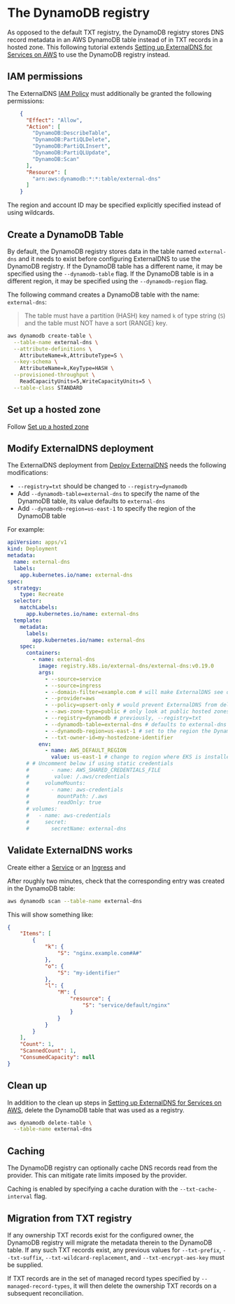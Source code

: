 # The DynamoDB registry

As opposed to the default TXT registry, the DynamoDB registry stores DNS record metadata in an AWS DynamoDB table instead of in TXT records in a hosted zone.
This following tutorial extends [Setting up ExternalDNS for Services on AWS](../tutorials/aws.md) to use the DynamoDB registry instead.

## IAM permissions

The ExternalDNS [IAM Policy](../tutorials/aws.md#iam-policy) must additionally be granted the following permissions:

```json
    {
      "Effect": "Allow",
      "Action": [
        "DynamoDB:DescribeTable",
        "DynamoDB:PartiQLDelete",
        "DynamoDB:PartiQLInsert",
        "DynamoDB:PartiQLUpdate",
        "DynamoDB:Scan"
      ],
      "Resource": [
        "arn:aws:dynamodb:*:*:table/external-dns"
      ]
    }
```

The region and account ID may be specified explicitly specified instead of using wildcards.

## Create a DynamoDB Table

By default, the DynamoDB registry stores data in the table named `external-dns` and it needs to exist before configuring ExternalDNS to use the DynamoDB registry.
If the DynamoDB table has a different name, it may be specified using the `--dynamodb-table` flag.
If the DynamoDB table is in a different region, it may be specified using the `--dynamodb-region` flag.

The following command creates a DynamoDB table with the name: `external-dns`:

> The table must have a partition (HASH) key named `k` of type string (`S`) and the table must NOT have a sort (RANGE) key.

```bash
aws dynamodb create-table \
  --table-name external-dns \
  --attribute-definitions \
    AttributeName=k,AttributeType=S \
  --key-schema \
    AttributeName=k,KeyType=HASH \
  --provisioned-throughput \
    ReadCapacityUnits=5,WriteCapacityUnits=5 \
  --table-class STANDARD
```

## Set up a hosted zone

Follow [Set up a hosted zone](../tutorials/aws.md#set-up-a-hosted-zone)

## Modify ExternalDNS deployment

The ExternalDNS deployment from [Deploy ExternalDNS](../tutorials/aws.md#deploy-externaldns) needs the following modifications:

* `--registry=txt` should be changed to `--registry=dynamodb`
* Add `--dynamodb-table=external-dns` to specify the name of the DynamoDB table, its value defaults to `external-dns`
* Add `--dynamodb-region=us-east-1` to specify the region of the DynamoDB table

For example:

```yaml
apiVersion: apps/v1
kind: Deployment
metadata:
  name: external-dns
  labels:
    app.kubernetes.io/name: external-dns
spec:
  strategy:
    type: Recreate
  selector:
    matchLabels:
      app.kubernetes.io/name: external-dns
  template:
    metadata:
      labels:
        app.kubernetes.io/name: external-dns
    spec:
      containers:
        - name: external-dns
          image: registry.k8s.io/external-dns/external-dns:v0.19.0
          args:
            - --source=service
            - --source=ingress
            - --domain-filter=example.com # will make ExternalDNS see only the hosted zones matching provided domain, omit to process all available hosted zones
            - --provider=aws
            - --policy=upsert-only # would prevent ExternalDNS from deleting any records, omit to enable full synchronization
            - --aws-zone-type=public # only look at public hosted zones (valid values are public, private or no value for both)
            - --registry=dynamodb # previously, --registry=txt
            - --dynamodb-table=external-dns # defaults to external-dns
            - --dynamodb-region=us-east-1 # set to the region the DynamoDB table in
            - --txt-owner-id=my-hostedzone-identifier
          env:
            - name: AWS_DEFAULT_REGION
              value: us-east-1 # change to region where EKS is installed
      # # Uncomment below if using static credentials
      #       - name: AWS_SHARED_CREDENTIALS_FILE
      #        value: /.aws/credentials
      #     volumeMounts:
      #       - name: aws-credentials
      #         mountPath: /.aws
      #         readOnly: true
      # volumes:
      #   - name: aws-credentials
      #     secret:
      #       secretName: external-dns
```

## Validate ExternalDNS works

Create either a [Service](../tutorials/aws.md#verify-externaldns-works-service-example) or an [Ingress](../tutorials/aws.md#verify-externaldns-works-ingress-example) and

After roughly two minutes, check that the corresponding entry was created in the DynamoDB table:

```bash
aws dynamodb scan --table-name external-dns
```

This will show something like:

```json
{
    "Items": [
        {
            "k": {
                "S": "nginx.example.com#A#"
            },
            "o": {
                "S": "my-identifier"
            },
            "l": {
                "M": {
                    "resource": {
                        "S": "service/default/nginx"
                    }
                }
            }
        }
    ],
    "Count": 1,
    "ScannedCount": 1,
    "ConsumedCapacity": null
}
```

## Clean up

In addition to the clean up steps in [Setting up ExternalDNS for Services on AWS](../tutorials/aws.md#clean-up), delete the DynamoDB table that was used as a registry.

```bash
aws dynamodb delete-table \
  --table-name external-dns
```

## Caching

The DynamoDB registry can optionally cache DNS records read from the provider. This can mitigate rate limits imposed by the provider.

Caching is enabled by specifying a cache duration with the `--txt-cache-interval` flag.

## Migration from TXT registry

If any ownership TXT records exist for the configured owner, the DynamoDB registry will migrate
the metadata therein to the DynamoDB table. If any such TXT records exist, any previous values for
`--txt-prefix`, `--txt-suffix`, `--txt-wildcard-replacement`, and `--txt-encrypt-aes-key`
must be supplied.

If TXT records are in the set of managed record types specified by `--managed-record-types`,
it will then delete the ownership TXT records on a subsequent reconciliation.
